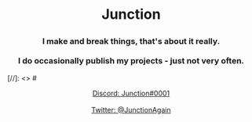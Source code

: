 # <p align="center">Junction</p>

### <p align="center">I make and break things, that's about it really.<br><br> I do occasionally publish my projects - just not very often.</p>

[//]: <> # <p align="center"><a href='https://discordapp.com/users/345911969318174720'>Discord: Junction#0001</a><br><br><a href='https://www.twitter.com/JunctionAgain'>Twitter: @JunctionAgain</a></p>

